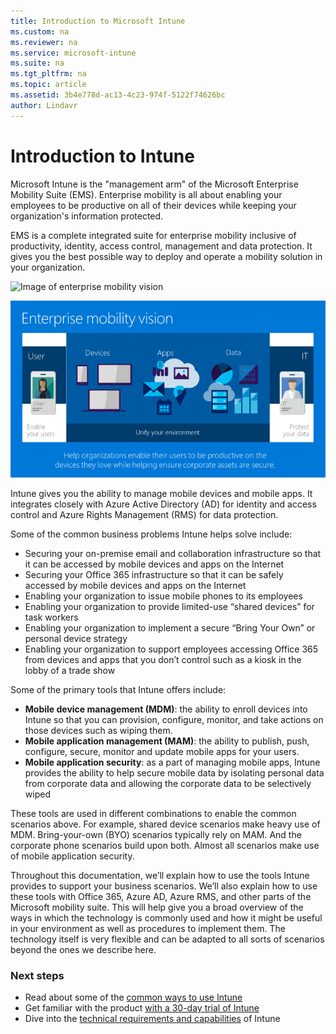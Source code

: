 ```yaml
---
title: Introduction to Microsoft Intune
ms.custom: na
ms.reviewer: na
ms.service: microsoft-intune
ms.suite: na
ms.tgt_pltfrm: na
ms.topic: article
ms.assetid: 3b4e778d-ac13-4c23-974f-5122f74626bc
author: Lindavr
---
```

# Introduction to Intune
Microsoft Intune is the "management arm" of the Microsoft Enterprise Mobility Suite (EMS). Enterprise mobility is all about enabling your employees to be productive on all of their devices while keeping your organization's information protected.  

EMS is a complete integrated suite for enterprise mobility inclusive of productivity, identity, access control, management and data protection. It gives you the best possible way to deploy and operate a mobility solution in your organization.  

![Image of enterprise mobility vision](../media/em-itune-vision.png)


![Image of enterprise mobility vision](../media/em-vision.png)

Intune gives you the ability to manage mobile devices and mobile apps. It integrates closely with Azure Active Directory (AD) for identity and access control and Azure Rights Management (RMS) for data protection.  

Some of the common business problems Intune helps solve include:

* Securing your on-premise email and collaboration infrastructure so that it can be accessed by mobile devices and apps on the Internet
* Securing your Office 365 infrastructure so that it can be safely accessed by mobile devices and apps on the Internet
* Enabling your organization to issue mobile phones to its employees
* Enabling your organization to provide limited-use “shared devices” for task workers
* Enabling your organization to implement a secure “Bring Your Own” or personal device strategy
* Enabling your organization to support employees accessing Office 365 from devices and apps that you don’t control such as a kiosk in the lobby of a trade show

Some of the primary tools that Intune offers include:
* **Mobile device management (MDM)**: the ability to enroll devices into Intune so that you can provision, configure, monitor, and take actions on those devices such as wiping them.
* **Mobile application management (MAM)**: the ability to publish, push, configure, secure, monitor and update mobile apps for your users.
* **Mobile application security**: as a part of managing mobile apps, Intune provides the ability to help secure mobile data by isolating personal data from corporate data and allowing the corporate data to be selectively wiped

These tools are used in different combinations to enable the common scenarios above. For example, shared device scenarios make heavy use of MDM. Bring-your-own (BYO) scenarios typically rely on MAM. And the corporate phone scenarios build upon both. Almost all scenarios make use of mobile application security.

Throughout this documentation, we’ll explain how to use the tools Intune provides to support your business scenarios.  We’ll also explain how to use these tools with Office 365, Azure AD, Azure RMS, and other parts of the Microsoft mobility suite. This will help give you a broad overview of the ways in which the technology is commonly used and how it might be useful in your environment as well as procedures to implement them. The technology itself is very flexible and can be adapted to all sorts of scenarios beyond the ones we describe here.

### Next steps
* Read about some of the [common ways to use Intune](common-ways-to-use-intune.md)
* Get familiar with the product [with a 30-day trial of Intune](get-started-with-a-30-day-trial-of-microsoft-intune.md)
* Dive into the [technical requirements and capabilities](/getstarted/what-to-know-before-you-start-microsoft-intune.md) of Intune
